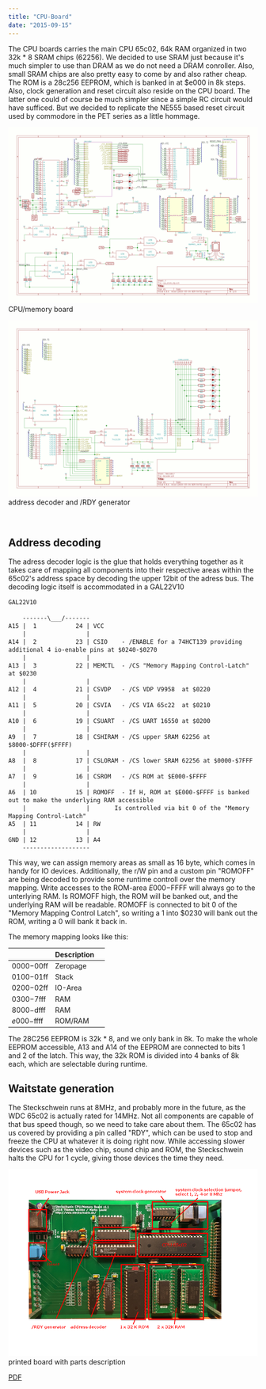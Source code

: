 ```yaml
---
title: "CPU-Board"
date: "2015-09-15"
---
```


The CPU boards carries the main CPU 65c02, 64k RAM organized in two 32k * 8 SRAM chips (62256). We decided to use SRAM just because it's much simpler to use than DRAM as we do not need a DRAM conroller. Also, small SRAM chips are also pretty easy to come by and also rather cheap. The ROM is a 28c256 EEPROM, which is banked in at $e000 in 8k steps. Also, clock generation and reset circuit also reside on the CPU board. The latter one could of course be much simpler since a simple RC circuit would have sufficed. But we decided to replicate the NE555 based reset circuit used by commodore in the PET series as a little hommage.

![CPU Memory Board](images/cpu_mem_rdy.png) CPU/memory board

![address decoder](images/decoder.png) address decoder and /RDY generator

 

## Address decoding

The adress decoder logic is the glue that holds everything together as it takes care of mapping all components into their respective areas within the 65c02's address space by decoding the upper 12bit of the adress bus. The decoding logic itself is accommodated in a GAL22V10

```
GAL22V10

    -------\___/-------
A15 |  1           24 | VCC
    |                 |
A14 |  2           23 | CSIO	- /ENABLE for a 74HCT139 providing additional 4 io-enable pins at $0240-$0270
    |                 |
A13 |  3           22 | MEMCTL	- /CS "Memory Mapping Control-Latch" at $0230
    |                 |
A12 |  4           21 | CSVDP	- /CS VDP V9958  at $0220
    |                 |
A11 |  5           20 | CSVIA	- /CS VIA 65c22  at $0210
    |                 |
A10 |  6           19 | CSUART	- /CS UART 16550 at $0200
    |                 |
A9  |  7           18 | CSHIRAM	- /CS upper SRAM 62256 at $8000-$DFFF($FFFF)
    |                 |
A8  |  8           17 | CSLORAM	- /CS lower SRAM 62256 at $0000-$7FFF
    |                 |
A7  |  9           16 | CSROM	- /CS ROM at $E000-$FFFF
    |                 |
A6  | 10           15 | ROMOFF	- If H, ROM at $E000-$FFFF is banked out to make the underlying RAM accessible
    |                 |		  Is controlled via bit 0 of the "Memory Mapping Control-Latch"
A5  | 11           14 | RW
    |                 |
GND | 12           13 | A4
    -------------------

```

This way, we can assign memory areas as small as 16 byte, which comes in handy for IO devices. Additionally, the r/W pin and a custom pin "ROMOFF" are being decoded to provide some runtime controll over the memory mapping. Write accesses to the ROM-area $E000-$FFFF will always go to the unterlying RAM. Is ROMOFF high, the ROM will be banked out, and the underlying RAM will be readable. ROMOFF is connected to bit 0 of the "Memory Mapping Control Latch", so writing a 1 into $0230 will bank out the ROM, writing a 0 will bank it back in.

The memory mapping looks like this:

|  | Description |  |
| --- | --- | --- |
| $0000-$00ff | Zeropage |  |
| $0100-$01ff | Stack |  |
| $0200-$02ff | IO-Area |  |
| $0300-$7fff | RAM |  |
| $8000-$dfff | RAM |  |
| $e000-$ffff | ROM/RAM |  |

The 28C256 EEPROM is 32k * 8, and we only bank in 8k. To make the whole EEPROM accessible, A13 and A14 of the EEPROM are connected to bits 1 and 2 of the latch. This way, the 32k ROM is divided into 4 banks of 8k each, which are selectable during runtime.

## Waitstate generation

The Steckschwein runs at 8MHz, and probably more in the future, as the WDC 65c02 is actually rated for 14MHz. Not all components are capable of that bus speed though, so we need to take care about them. The 65c02 has us covered by providing a pin called "RDY", which can be used to stop and freeze the CPU at whatever it is doing right now. While accessing slower devices such as the video chip, sound chip and ROM, the Steckschwein halts the CPU for 1 cycle, giving those devices the time they need.

![printed board with parts description](images/steckschwein_hw.png) printed board with parts description

[PDF](/steckschwein.pdf)
